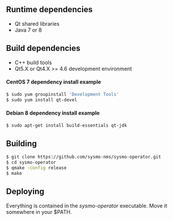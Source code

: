 Runtime dependencies
--------------------
- Qt shared libraries
- Java 7 or 8

Build dependencies
------------------
- C++ build tools
- Qt5.X or Qt4.X >= 4.6 development environment

#### CentOS 7 dependency install example
```sh
$ sudo yum groupinstall 'Development Tools'
$ sudo yum install qt-devel
```

#### Debian 8 dependency install example
```sh
$ sudo apt-get install build-essentials qt-jdk
```

Building
--------
```sh
$ git clone https://github.com/sysmo-nms/sysmo-operator.git
$ cd sysmo-operator
$ qmake -config release
$ make
```

Deploying
---------
Everything is contained in the *sysmo-operator* executable. Move it somewhere
in your $PATH.
